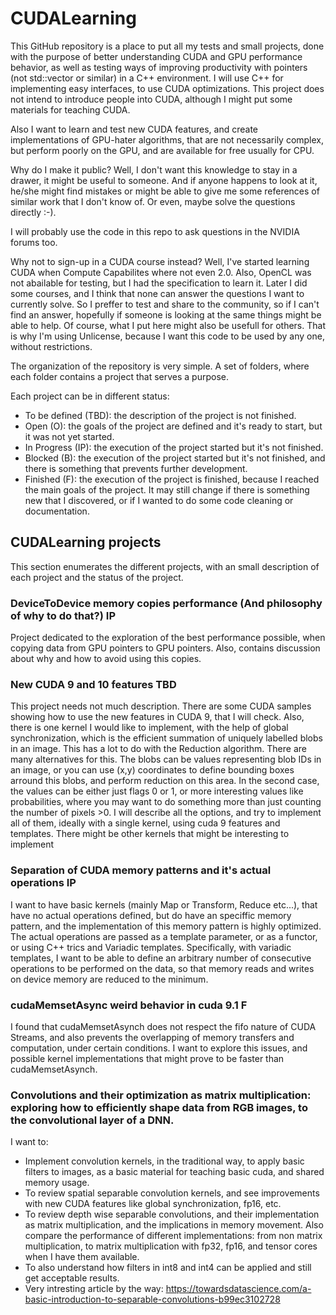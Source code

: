 # CUDALearning
This GitHub repository is a place to put all my tests and small projects, done with the purpose of better understanding CUDA and GPU performance behavior, as well as testing ways of improving productivity with pointers (not std::vector or similar) in a C++ environment. I will use C++ for implementing easy interfaces, to use CUDA optimizations. This project does not intend to introduce people into CUDA, although I might put some materials for teaching CUDA.

Also I want to learn and test new CUDA features, and create implementations of GPU-hater algorithms, that are not necessarily complex, but perform poorly on the GPU, and are available for free usually for CPU.

Why do I make it public? Well, I don't want this knowledge to stay in a drawer, it might be useful to someone. And if anyone happens to look at it, he/she might find mistakes or might be able to give me some references of similar work that I don't know of. Or even, maybe solve the questions directly :-).

I will probably use the code in this repo to ask questions in the NVIDIA forums too.

Why not to sign-up in a CUDA course instead? Well, I've started learning CUDA when Compute Capabilites where not even 2.0. Also, OpenCL was not abailable for testing, but I had the specification to learn it. Later I did some courses, and I think that none can answer the questions I want to currently solve. So I preffer to test and share to the community, so if I can't find an answer, hopefully if someone is looking at the same things might be able to help. Of course, what I put here might also be usefull for others. That is why I'm using Unlicense, because I want this code to be used by any one, without restrictions.

The organization of the repository is very simple. A set of folders, where each folder contains a project that serves a purpose.

Each project can be in different status:
- To be defined (TBD): the description of the project is not finished.
- Open (O): the goals of the project are defined and it's ready to start, but it was not yet started.
- In Progress (IP): the execution of the project started but it's not finished.
- Blocked (B): the execution of the project started but it's not finished, and there is something that prevents further development.
- Finished (F): the execution of the project is finished, because I reached the main goals of the project. It may still change if there is something new that I discovered, or if I wanted to do some code cleaning or documentation.

## CUDALearning projects
This section enumerates the different projects, with an small description of each project and the status of the project.

### DeviceToDevice memory copies performance (And philosophy of why to do that?) IP
Project dedicated to the exploration of the best performance possible, when copying data from GPU pointers to GPU pointers. Also, contains discussion about why and how to avoid using this copies.

### New CUDA 9 and 10 features TBD
This project needs not much description. There are some CUDA samples showing how to use the new features in CUDA 9, that I will check. Also, there is one kernel I would like to implement, with the help of global synchronization, which is the efficient summation of uniquely labelled blobs in an image. This has a lot to do with the Reduction algorithm. There are many alternatives for this. The blobs can be values representing blob IDs in an image, or you can use (x,y) coordinates to define bounding boxes arround this blobs, and perform reduction on this area. In the second case, the values can be either just flags 0 or 1, or more interesting values like probabilities, where you may want to do something more than just counting the number of pixels >0. I will describe all the options, and try to implement all of them, ideally with a single kernel, using cuda 9 features and templates. There might be other kernels that might be interesting to implement 

### Separation of CUDA memory patterns and it's actual operations IP
I want to have basic kernels (mainly Map or Transform, Reduce etc...), that have no actual operations defined, but do have an speciffic memory pattern, and the implementation of this memory pattern is highly optimized. The actual operations are passed as a template parameter, or as a functor, or using C++ trics and Variadic templates. Specifically, with variadic templates, I want to be able to define an arbitrary number of consecutive operations to be performed on the data, so that memory reads and writes on device memory are reduced to the minimum.

### cudaMemsetAsync weird behavior in cuda 9.1 F
I found that cudaMemsetAsynch does not respect the fifo nature of CUDA Streams, and also prevents the overlapping of memory transfers and computation, under certain conditions. I want to explore this issues, and possible kernel implementations that might prove to be faster than cudaMemsetAsynch.

### Convolutions and their optimization as matrix multiplication: exploring how to efficiently shape data from RGB images, to the convolutional layer of a DNN.

I want to:
- Implement convolution kernels, in the traditional way, to apply basic filters to images, as a basic material for teaching basic cuda, and shared memory usage.
- To review spatial separable convolution kernels, and see improvements with new CUDA features like global synchronization, fp16, etc.
- To review depth wise separable convolutions, and their implementation as matrix multiplication, and the implications in memory movement. Also compare the performance of different implementations: from non matrix multiplication, to matrix multiplication with fp32, fp16, and tensor cores when I have them available.
- To also understand how filters in int8 and int4 can be applied and still get acceptable results.
- Very intresting article by the way: https://towardsdatascience.com/a-basic-introduction-to-separable-convolutions-b99ec3102728

